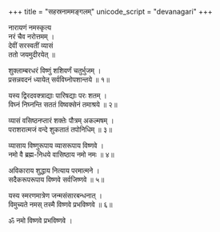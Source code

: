 +++
title = "सहस्रनाममङ्गलम्"
unicode_script = "devanagari"
+++

नारायणं नमस्कृत्य  
नरं चैव नरोत्तमम् ।  
देवीं सरस्वतीं व्यासं  
ततो जयमुदीरयेत् ॥  

शुक्लाम्बरधरं विष्णुं शशिवर्णं चतुर्भुजम् ।  
प्रसन्नवदनं ध्यायेत् सर्वविघ्नोपशान्तये ॥ १॥  

यस्य द्विरदवक्त्राद्याः पारिषद्याः परः शतम् ।  
विघ्नं निघ्नन्ति सततं विष्वक्सेनं तमाश्रये ॥ २॥  

व्यासं वसिष्ठनप्तारं शक्तेः पौत्रम् अकल्मषम् ।  
पराशरात्मजं वन्दे शुकतातं तपोनिधिम् ॥ ३॥  

व्यासाय विष्णुरूपाय व्यासरूपाय विष्णवे ।  
नमो वै ब्रह्म-निधये वासिष्ठाय नमो नमः ॥ ४॥  

अविकाराय शुद्धाय नित्याय परमात्मने ।  
सदैकरूपरूपाय विष्णवे सर्वजिष्णवे ॥ ५॥  

यस्य स्मरणमात्रेण जन्मसंसारबन्धनात् ।  
विमुच्यते नमस् तस्मै विष्णवे प्रभविष्णवे ॥ ६॥  

ॐ नमो विष्णवे प्रभविष्णवे ।  